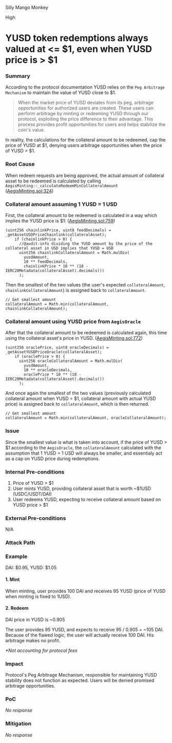 Silly Mango Monkey

High

# YUSD token redemptions always valued at <= $1, even when YUSD price is > $1

### Summary

According to the protocol documentation YUSD relies on the `Peg Arbitrage Mechanism` to maintain the value of YUSD close to $1.

> When the market price of YUSD deviates from its peg, arbitrage opportunities for authorized users are created. These users can perform arbitrage by minting or redeeming YUSD through our protocol, exploiting the price difference to their advantage. This process provides profit opportunities for users and helps stabilize the coin's value.

In reality, the calculations for the collateral amount to be redeemed, cap the price of YUSD at $1, denying users arbitrage opportunities when the price of YUSD > $1.

### Root Cause
When redeem requests are being approved, the actual amount of collateral asset to be redeemed is calculated by calling `AegisMinting::_calculateRedeemMinCollateralAmount` ([AegisMinting.sol:324](https://github.com/sherlock-audit/2025-04-aegis-op-grant/blob/main/aegis-contracts/contracts/AegisMinting.sol#L324))

### Collateral amount assuming 1 YUSD = 1 USD
First, the collateral amount to be redeemed is calculated in a way which implies the YUSD price is $1: ([AegisMinting.sol:759](https://github.com/sherlock-audit/2025-04-aegis-op-grant/blob/main/aegis-contracts/contracts/AegisMinting.sol#L759))
```solidity
(uint256 chainlinkPrice, uint8 feedDecimals) = _getAssetUSDPriceChainlink(collateralAsset);
    if (chainlinkPrice > 0) {
      //@audit-info dividing the YUSD amount by the price of the collateral asset in USD implies that YUSD = USD
      uint256 chainlinkCollateralAmount = Math.mulDiv(
        yusdAmount,
        10 ** feedDecimals,
        chainlinkPrice * 10 ** (18 - IERC20Metadata(collateralAsset).decimals())
      );
```

Then the smallest of the two values (the user's expected `collateralAmount`, `chainlinkCollateralAmount`) is assigned back to `collateralAmount`.
```solidity
// Get smallest amount
collateralAmount = Math.min(collateralAmount, chainlinkCollateralAmount);
```


### Collateral amount using YUSD price from `AegisOracle`
After that the collateral amount to be redeemed is calculated again, this time using the collateral asset's price in YUSD. ([AegisMinting.sol:772](https://github.com/sherlock-audit/2025-04-aegis-op-grant/blob/main/aegis-contracts/contracts/AegisMinting.sol#L772))
```solidity
(uint256 oraclePrice, uint8 oracleDecimals) = _getAssetYUSDPriceOracle(collateralAsset);
    if (oraclePrice > 0) {
      uint256 oracleCollateralAmount = Math.mulDiv(
        yusdAmount,
        10 ** oracleDecimals,
        oraclePrice * 10 ** (18 - IERC20Metadata(collateralAsset).decimals())
      );
```

And once again the smallest of the two values (previously calculated collateral amount when YUSD = $1, collateral amount with actual YUSD price) is assigned back to `collateralAmount`, which is then returned.
```solidity
// Get smallest amount
collateralAmount = Math.min(collateralAmount, oracleCollateralAmount);
```


### Issue
Since the smallest value is what is taken into account, if the price of YUSD > $1 according to the `AegisOracle`, the `collateralAmount` calculated with the assumption that 1 YUSD = 1 USD will always be smaller, and essentialy act as a cap on YUSD price during redemptions.

### Internal Pre-conditions

1. Price of YUSD > $1
2. User mints YUSD, providing collateral asset that is worth ~$1USD (USDC/USDT/DAI)
3. User redeems YUSD, expecting to receive collateral amount based on YUSD price > $1

### External Pre-conditions

N/A

### Attack Path

### Example
DAI: $0.95, YUSD: $1.05

#### 1. Mint
When minting, user provides 100 DAI and receives 95 YUSD (price of YUSD when minting is fixed to 1USD).

#### 2. Redeem
DAI price in YUSD is ~0.905

The user provides 95 YUSD, and expects to receive 95 / 0.905 = ~105 DAI.
Because of the flawed logic, the user will actually receive 100 DAI.
His arbitrage makes no profit.

_*Not accounting for protocol fees_

### Impact

Protocol's Peg Arbitrage Mechanism, responsible for maintaining YUSD stability does not function as expected. 
Users will be denied promised arbitrage opportunities.

### PoC

_No response_

### Mitigation

_No response_